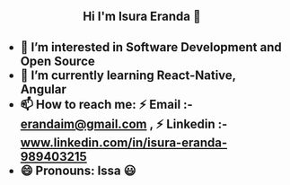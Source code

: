 <h2 align= "center"> Hi I'm Isura Eranda 👋 <h2>

- 👯 I’m interested in Software Development and Open Source
- 🌱 I’m currently learning React-Native, Angular
- 📫 How to reach me: ⚡ Email :- erandaim@gmail.com , ⚡ Linkedin :- www.linkedin.com/in/isura-eranda-989403215  
- 😄 Pronouns: Issa 😃


